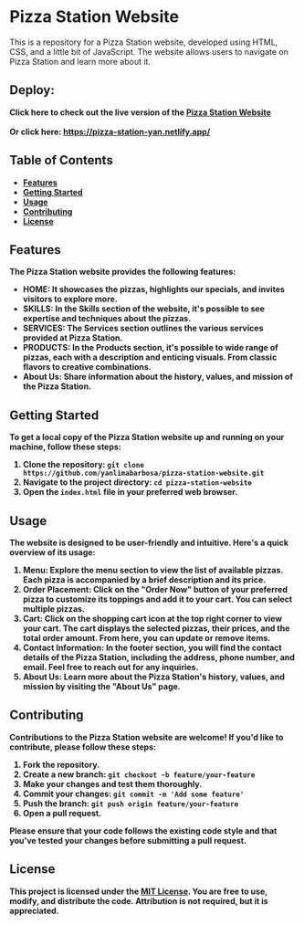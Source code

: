 # Pizza Station Website

This is a repository for a Pizza Station website, developed using HTML, CSS, and a little bit of JavaScript. The website allows users to navigate on Pizza Station and learn more about it.

## Deploy:
<b> Click here to check out the live version of the [Pizza Station Website](https://pizza-station-yan.netlify.app/) <br><br> <span> Or click here: https://pizza-station-yan.netlify.app/<span/>  <b/>



## Table of Contents
- [Features](#features)
- [Getting Started](#getting-started)
- [Usage](#usage)
- [Contributing](#contributing)
- [License](#license)

## Features

The Pizza Station website provides the following features:

- **HOME**: It showcases the pizzas, highlights our specials, and invites visitors to explore more.
- **SKILLS**: In the Skills section of the website, it's possible to see expertise and techniques about the pizzas.
- **SERVICES**: The Services section outlines the various services provided at Pizza Station. 
- **PRODUCTS**: In the Products section, it's possible to wide range of pizzas, each with a description and enticing visuals. From classic flavors to creative combinations.
- **About Us**: Share information about the history, values, and mission of the Pizza Station.

## Getting Started

To get a local copy of the Pizza Station website up and running on your machine, follow these steps:

1. Clone the repository: `git clone https://github.com/yanlimabarbosa/pizza-station-website.git`
2. Navigate to the project directory: `cd pizza-station-website`
3. Open the `index.html` file in your preferred web browser.

## Usage

The website is designed to be user-friendly and intuitive. Here's a quick overview of its usage:

1. **Menu**: Explore the menu section to view the list of available pizzas. Each pizza is accompanied by a brief description and its price.
2. **Order Placement**: Click on the "Order Now" button of your preferred pizza to customize its toppings and add it to your cart. You can select multiple pizzas.
3. **Cart**: Click on the shopping cart icon at the top right corner to view your cart. The cart displays the selected pizzas, their prices, and the total order amount. From here, you can update or remove items.
4. **Contact Information**: In the footer section, you will find the contact details of the Pizza Station, including the address, phone number, and email. Feel free to reach out for any inquiries.
5. **About Us**: Learn more about the Pizza Station's history, values, and mission by visiting the "About Us" page.

## Contributing

Contributions to the Pizza Station website are welcome! If you'd like to contribute, please follow these steps:

1. Fork the repository.
2. Create a new branch: `git checkout -b feature/your-feature`
3. Make your changes and test them thoroughly.
4. Commit your changes: `git commit -m 'Add some feature'`
5. Push the branch: `git push origin feature/your-feature`
6. Open a pull request.

Please ensure that your code follows the existing code style and that you've tested your changes before submitting a pull request.

## License

This project is licensed under the [MIT License](LICENSE). You are free to use, modify, and distribute the code. Attribution is not required, but it is appreciated.

